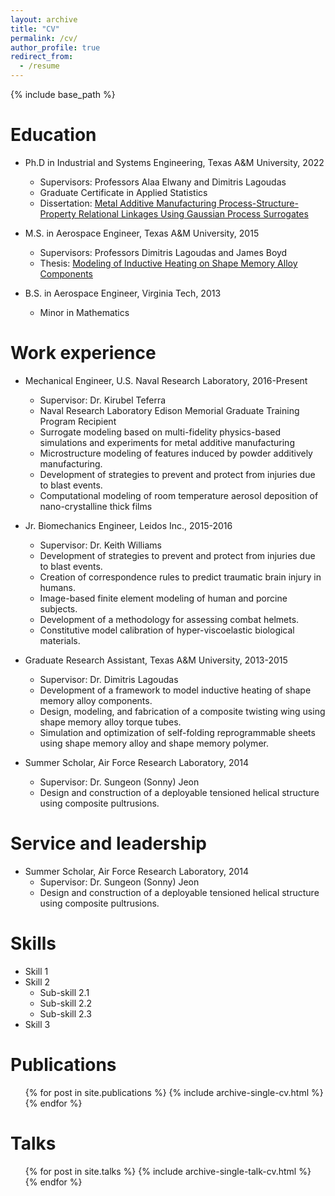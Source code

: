 ```yaml
---
layout: archive
title: "CV"
permalink: /cv/
author_profile: true
redirect_from:
  - /resume
---
```


{% include base_path %}

Education
======
* Ph.D in Industrial and Systems Engineering, Texas A&amp;M University, 2022
  * Supervisors: Professors Alaa Elwany and Dimitris Lagoudas
  * Graduate Certificate in Applied Statistics
  * Dissertation: [Metal Additive Manufacturing Process-Structure-Property Relational Linkages Using Gaussian Process Surrogates](http://rns294.github.io/files/dissertation.pdf)

* M.S. in Aerospace Engineer, Texas A&amp;M University, 2015
  * Supervisors: Professors Dimitris Lagoudas and James Boyd
  * Thesis: [Modeling of Inductive Heating on Shape Memory Alloy Components](http://rns294.github.io/files/thesis.pdf)

* B.S. in Aerospace Engineer, Virginia Tech, 2013
  * Minor in Mathematics

Work experience
======
* Mechanical Engineer, U.S. Naval Research Laboratory, 2016-Present
  * Supervisor: Dr. Kirubel Teferra
  * Naval Research Laboratory Edison Memorial Graduate Training Program Recipient
  * Surrogate modeling based on multi-fidelity physics-based simulations and experiments for metal additive manufacturing
  * Microstructure modeling of features induced by powder additively manufacturing.
  * Development of strategies to prevent and protect from injuries due to blast events.
  * Computational modeling of room temperature aerosol deposition of nano-crystalline thick films

* Jr. Biomechanics Engineer, Leidos Inc., 2015-2016
  * Supervisor: Dr. Keith Williams
  * Development of strategies to prevent and protect from injuries due to blast events.
  * Creation of correspondence rules to predict traumatic brain injury in humans.
  * Image-based finite element modeling of human and porcine subjects.
  * Development of a methodology for assessing combat helmets.
  * Constitutive model calibration of hyper-viscoelastic biological materials. 

* Graduate Research Assistant, Texas A&amp;M University, 2013-2015
  * Supervisor: Dr. Dimitris Lagoudas
  * Development of a framework to model inductive heating of shape memory alloy components.
  * Design, modeling, and fabrication of a composite twisting wing using shape memory alloy torque tubes.
  * Simulation and optimization of self-folding reprogrammable sheets using shape memory alloy and shape memory polymer.

* Summer Scholar, Air Force Research Laboratory, 2014
  * Supervisor: Dr. Sungeon (Sonny) Jeon
  * Design and construction of a deployable tensioned helical structure using composite pultrusions.

Service and leadership
======
* Summer Scholar, Air Force Research Laboratory, 2014
  * Supervisor: Dr. Sungeon (Sonny) Jeon
  * Design and construction of a deployable tensioned helical structure using composite pultrusions.

Skills
======
* Skill 1
* Skill 2
  * Sub-skill 2.1
  * Sub-skill 2.2
  * Sub-skill 2.3
* Skill 3

Publications
======
  <ul>{% for post in site.publications %}
    {% include archive-single-cv.html %}
  {% endfor %}</ul>
  
Talks
======
  <ul>{% for post in site.talks %}
    {% include archive-single-talk-cv.html %}
  {% endfor %}</ul>
 
